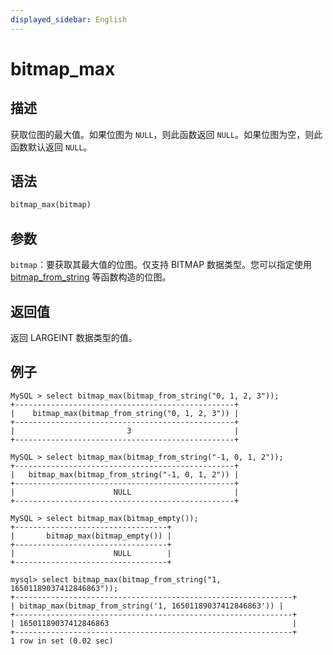 ```yaml
---
displayed_sidebar: English
---
```


# bitmap_max

## 描述

获取位图的最大值。如果位图为 `NULL`，则此函数返回 `NULL`。如果位图为空，则此函数默认返回 `NULL`。

## 语法

```Haskell
bitmap_max(bitmap)
```

## 参数

`bitmap`：要获取其最大值的位图。仅支持 BITMAP 数据类型。您可以指定使用 [bitmap_from_string](bitmap_from_string.md) 等函数构造的位图。

## 返回值

返回 LARGEINT 数据类型的值。

## 例子

```Plain
MySQL > select bitmap_max(bitmap_from_string("0, 1, 2, 3"));
+-------------------------------------------------+
|    bitmap_max(bitmap_from_string("0, 1, 2, 3")) |
+-------------------------------------------------+
|                         3                       |
+-------------------------------------------------+

MySQL > select bitmap_max(bitmap_from_string("-1, 0, 1, 2"));
+-------------------------------------------------+
|   bitmap_max(bitmap_from_string("-1, 0, 1, 2")) |
+-------------------------------------------------+
|                      NULL                       |
+-------------------------------------------------+

MySQL > select bitmap_max(bitmap_empty());
+----------------------------------+
|       bitmap_max(bitmap_empty()) |
+----------------------------------+
|                      NULL        |
+----------------------------------+

mysql> select bitmap_max(bitmap_from_string("1, 16501189037412846863"));
+--------------------------------------------------------------+
| bitmap_max(bitmap_from_string('1, 16501189037412846863')) |
+--------------------------------------------------------------+
| 16501189037412846863                                         |
+--------------------------------------------------------------+
1 row in set (0.02 sec)
```